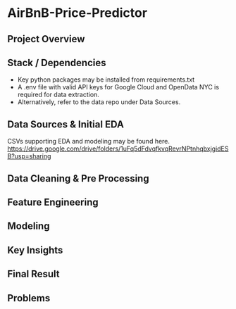 # AirBnB-Price-Predictor

## Project Overview

## Stack / Dependencies

* Key python packages may be installed from requirements.txt
* A .env file with valid API keys for Google Cloud and OpenData NYC is required for data extraction. 
* Alternatively, refer to the data repo under Data Sources.

## Data Sources & Initial EDA

CSVs supporting EDA and modeling may be found here.
https://drive.google.com/drive/folders/1uFq5dFdvqfkvqRevrNPtnhqbxjgidESB?usp=sharing

## Data Cleaning & Pre Processing

## Feature Engineering

## Modeling

## Key Insights

## Final Result

## Problems
